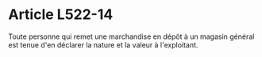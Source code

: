 # Article L522-14

Toute personne qui remet une marchandise en dépôt à un magasin général est tenue d'en déclarer la nature et la valeur à l'exploitant.